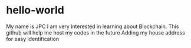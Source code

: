 # hello-world
My name is JPC I am very interested in learning about Blockchain.
This github will help me host my codes in the future
Adding my house address for easy identification
